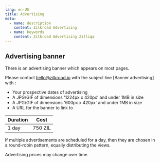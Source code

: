 ```yaml
---
lang: en-US
title: Advertising
meta:
  - name: description
    content: Zilkroad Advertising
  - name: keywords
    content: Zilkroad Advertising Zilliqa
---
```


## Advertising banner

There is an advertising banner which appears on most pages.

Please contact hello@zilkroad.io with the subject line \[Banner advertising\] with :

* Your prospective dates of advertising
* A JPG/GIF of dimensions '1224px x 420px' and under 1MB in size
* A JPG/GIF of dimensions '600px x 420px' and under 1MB in size
* A URL for the banner to link to

| Duration   | Cost     |
|------------|----------|
| 1 day      | 750 ZIL  |

If multiple advertisements are scheduled for a day, then they are chosen in a round-robin pattern, equally distributing the views.

Advertising prices may change over time.
